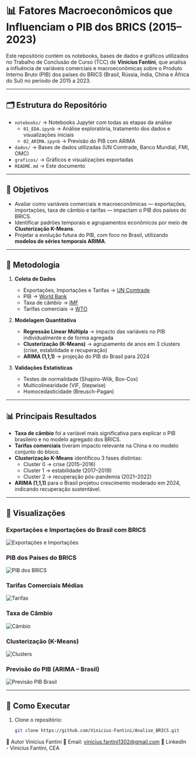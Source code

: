 # 📊 Fatores Macroeconômicos que Influenciam o PIB dos BRICS (2015–2023)

Este repositório contém os notebooks, bases de dados e gráficos utilizados no Trabalho de Conclusão de Curso (TCC) de **Vinicius Fantini**, que analisa a influência de variáveis comerciais e macroeconômicas sobre o Produto Interno Bruto (PIB) dos países do BRICS (Brasil, Rússia, Índia, China e África do Sul) no período de 2015 a 2023.

---

## 🗂 Estrutura do Repositório

- `notebooks/` → Notebooks Jupyter com todas as etapas da análise
  - `01_EDA.ipynb` → Análise exploratória, tratamento dos dados e visualizações iniciais   
  - `02_ARIMA.ipynb` → Previsão do PIB com ARIMA  
- `dados/` → Bases de dados utilizadas (UN Comtrade, Banco Mundial, FMI, OMC)  
- `graficos/` → Gráficos e visualizações exportadas  
- `README.md` → Este documento  

---

## 🎯 Objetivos

- Avaliar como variáveis comerciais e macroeconômicas — exportações, importações, taxa de câmbio e tarifas — impactam o PIB dos países do BRICS.  
- Identificar padrões temporais e agrupamentos econômicos por meio de **Clusterização K-Means**.  
- Projetar a evolução futura do PIB, com foco no Brasil, utilizando **modelos de séries temporais ARIMA**.  

---

## 🧠 Metodologia

1. **Coleta de Dados**  
   - Exportações, Importações e Tarifas → [UN Comtrade](https://comtradeplus.un.org/)  
   - PIB → [World Bank](https://data.worldbank.org/indicator/NY.GDP.MKTP.CD)  
   - Taxa de câmbio → [IMF](https://data.imf.org/regular.aspx?key=61545865)  
   - Tarifas comerciais → [WTO](https://www.wto.org/english/res_e/statis_e/tariff_profiles_e.htm)  

2. **Modelagem Quantitativa**  
   - **Regressão Linear Múltipla** → impacto das variáveis no PIB individualmente e de forma agregada  
   - **Clusterização (K-Means)** → agrupamento de anos em 3 clusters (crise, estabilidade e recuperação)  
   - **ARIMA (1,1,1)** → projeção do PIB do Brasil para 2024  

3. **Validações Estatísticas**  
   - Testes de normalidade (Shapiro-Wilk, Box-Cox)  
   - Multicolinearidade (VIF, Stepwise)  
   - Homocedasticidade (Breusch-Pagan)  

---

## 📊 Principais Resultados

- **Taxa de câmbio** foi a variável mais significativa para explicar o PIB brasileiro e no modelo agregado dos BRICS.  
- **Tarifas comerciais** tiveram impacto relevante na China e no modelo conjunto do bloco.  
- **Clusterização K-Means** identificou 3 fases distintas:  
  - Cluster 0 → crise (2015–2016)  
  - Cluster 1 → estabilidade (2017–2019)  
  - Cluster 2 → recuperação pós-pandemia (2021–2022)  
- **ARIMA (1,1,1)** para o Brasil projetou crescimento moderado em 2024, indicando recuperação sustentável.  

---

## 📸 Visualizações

### Exportações e Importações do Brasil com BRICS
![Exportações e Importações](exportacoes_importacoes_Brasil.png)

### PIB dos Países do BRICS
![PIB dos BRICS](PIB_BRICS.png)

### Tarifas Comerciais Médias
![Tarifas](Tarifas_BRICS.png)

### Taxa de Câmbio
![Câmbio](Cambio_BRICS.png)

### Clusterização (K-Means)
![Clusters](Cluster_BRICS.png)

### Previsão do PIB (ARIMA – Brasil)
![Previsão PIB Brasil](ARIMA.png)

---

## 🚀 Como Executar

1. Clone o repositório:
   ```bash
   git clone https://github.com/Vinicius-Fantini/Analise_BRICS.git

👤 Autor
Vinicius Fantini
📩 Email: vinicius.fantini1302@gmail.com
🔗 LinkedIn - Vinicius Fantini, CEA
